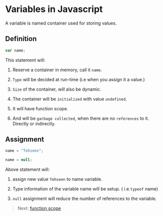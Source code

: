 # Variables in Javascript

A variable is named container used for storing values.

## Definition

```javascript
var name;
```

This statement will:

1. Reserve a container in memory, call it `name`.

1. `Type` will be decided at run-time (i.e when you assign it a value.)

1. `Size` of the container, will also be dynamic.

1. The container will be `initialized` with value `undefined`.

1. It will have function scope. 

1. And will be `garbage collected`, when there are no `references` to it. Directly or indirectly.

## Assignment

```javascript
name = "Tehseen";
```

```javascript
name = null;
```

Above statement will:

1. assign new value `Tehseen` to name variable.

1. Type information of the variable name will be setup. ( i.e.`typeof` name)

1. `null` assignment will reduce the number of references to the variable. 

> Next: [function scope](../scope/README.md)
